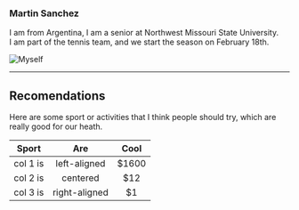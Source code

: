 ### Martin Sanchez

I am from Argentina, I am a senior at Northwest Missouri State University.<br>
I am part of the tennis team, and we start the season on February 18th.<br>

![Myself](https://user-images.githubusercontent.com/78869553/152177119-a8ceb3cd-1e87-4920-a6ad-497d73dc98ba.jpg)


-----

## Recomendations

Here are some sport or activities that I think people should try, which are really good for our heath.

|Sport   |      Are      |  Cool |
|:----------:|:-------------:|:------:|
| col 1 is |  left-aligned | $1600 |
| col 2 is |    centered   |   $12 |
| col 3 is | right-aligned |    $1 |


